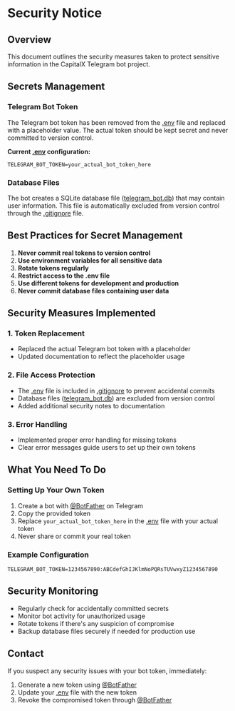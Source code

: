 # Security Notice

## Overview
This document outlines the security measures taken to protect sensitive information in the CapitalX Telegram bot project.

## Secrets Management

### Telegram Bot Token
The Telegram bot token has been removed from the [.env](file:///c%3A/Users/money/HustleProjects/BevanTheDev/Telegrambot/.env) file and replaced with a placeholder value. The actual token should be kept secret and never committed to version control.

**Current [.env](file:///c%3A/Users/money/HustleProjects/BevanTheDev/Telegrambot/.env) configuration:**
```env
TELEGRAM_BOT_TOKEN=your_actual_bot_token_here
```

### Database Files
The bot creates a SQLite database file ([telegram_bot.db](file:///c%3A/Users/money/HustleProjects/BevanTheDev/Telegrambot/telegram_bot.db)) that may contain user information. This file is automatically excluded from version control through the [.gitignore](file:///c%3A/Users/money/HustleProjects/BevanTheDev/Telegrambot/.gitignore) file.

## Best Practices for Secret Management
1. **Never commit real tokens to version control**
2. **Use environment variables for all sensitive data**
3. **Rotate tokens regularly**
4. **Restrict access to the .env file**
5. **Use different tokens for development and production**
6. **Never commit database files containing user data**

## Security Measures Implemented

### 1. Token Replacement
- Replaced the actual Telegram bot token with a placeholder
- Updated documentation to reflect the placeholder usage

### 2. File Access Protection
- The [.env](file:///c%3A/Users/money/HustleProjects/BevanTheDev/Telegrambot/.env) file is included in [.gitignore](file:///c%3A/Users/money/HustleProjects/BevanTheDev/Telegrambot/.gitignore) to prevent accidental commits
- Database files ([telegram_bot.db](file:///c%3A/Users/money/HustleProjects/BevanTheDev/Telegrambot/telegram_bot.db)) are excluded from version control
- Added additional security notes to documentation

### 3. Error Handling
- Implemented proper error handling for missing tokens
- Clear error messages guide users to set up their own tokens

## What You Need To Do

### Setting Up Your Own Token
1. Create a bot with [@BotFather](https://t.me/BotFather) on Telegram
2. Copy the provided token
3. Replace `your_actual_bot_token_here` in the [.env](file:///c%3A/Users/money/HustleProjects/BevanTheDev/Telegrambot/.env) file with your actual token
4. Never share or commit your real token

### Example Configuration
```env
TELEGRAM_BOT_TOKEN=1234567890:ABCdefGhIJKlmNoPQRsTUVwxyZ1234567890
```

## Security Monitoring
- Regularly check for accidentally committed secrets
- Monitor bot activity for unauthorized usage
- Rotate tokens if there's any suspicion of compromise
- Backup database files securely if needed for production use

## Contact
If you suspect any security issues with your bot token, immediately:
1. Generate a new token using [@BotFather](https://t.me/BotFather)
2. Update your [.env](file:///c%3A/Users/money/HustleProjects/BevanTheDev/Telegrambot/.env) file with the new token
3. Revoke the compromised token through [@BotFather](https://t.me/BotFather)